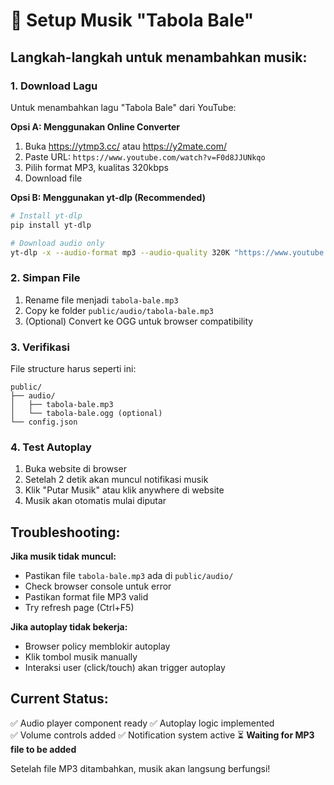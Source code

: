 # 🎵 Setup Musik "Tabola Bale"

## Langkah-langkah untuk menambahkan musik:

### 1. Download Lagu
Untuk menambahkan lagu "Tabola Bale" dari YouTube:

**Opsi A: Menggunakan Online Converter**
1. Buka https://ytmp3.cc/ atau https://y2mate.com/
2. Paste URL: `https://www.youtube.com/watch?v=F0d8JJUNkqo`
3. Pilih format MP3, kualitas 320kbps
4. Download file

**Opsi B: Menggunakan yt-dlp (Recommended)**
```bash
# Install yt-dlp
pip install yt-dlp

# Download audio only
yt-dlp -x --audio-format mp3 --audio-quality 320K "https://www.youtube.com/watch?v=F0d8JJUNkqo" -o "tabola-bale.%(ext)s"
```

### 2. Simpan File
1. Rename file menjadi `tabola-bale.mp3`
2. Copy ke folder `public/audio/tabola-bale.mp3`
3. (Optional) Convert ke OGG untuk browser compatibility

### 3. Verifikasi
File structure harus seperti ini:
```
public/
├── audio/
│   ├── tabola-bale.mp3
│   └── tabola-bale.ogg (optional)
└── config.json
```

### 4. Test Autoplay
1. Buka website di browser
2. Setelah 2 detik akan muncul notifikasi musik
3. Klik "Putar Musik" atau klik anywhere di website
4. Musik akan otomatis mulai diputar

## Troubleshooting:

**Jika musik tidak muncul:**
- Pastikan file `tabola-bale.mp3` ada di `public/audio/`
- Check browser console untuk error
- Pastikan format file MP3 valid
- Try refresh page (Ctrl+F5)

**Jika autoplay tidak bekerja:**
- Browser policy memblokir autoplay
- Klik tombol musik manually
- Interaksi user (click/touch) akan trigger autoplay

## Current Status:
✅ Audio player component ready
✅ Autoplay logic implemented  
✅ Volume controls added
✅ Notification system active
⏳ **Waiting for MP3 file to be added**

Setelah file MP3 ditambahkan, musik akan langsung berfungsi!
